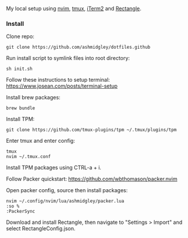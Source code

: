 My local setup using [nvim](https://neovim.io), [tmux](https://github.com/tmux/tmux/wiki), [iTerm2](https://iterm2.com) and [Rectangle](https://github.com/rxhanson/Rectangle).

### Install

Clone repo:

```
git clone https://github.com/ashmidgley/dotfiles.github
```

Run install script to symlink files into root directory:

```
sh init.sh
```

Follow these instructions to setup terminal:
https://www.josean.com/posts/terminal-setup

Install brew packages:

```
brew bundle
```

Install TPM:

```
git clone https://github.com/tmux-plugins/tpm ~/.tmux/plugins/tpm
```

Enter tmux and enter config:

```
tmux
nvim ~/.tmux.conf
```

Install TPM packages using CTRL-a + i.

Follow Packer quickstart:
https://github.com/wbthomason/packer.nvim

Open packer config, source then install packages:

```
nvim ~/.config/nvim/lua/ashmidgley/packer.lua
:so %
:PackerSync
```

Download and install Rectangle, then navigate to "Settings > Import" and select RectangleConfig.json.
